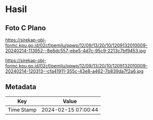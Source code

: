# Hasil

## Foto C Plano

https://sirekap-obj-formc.kpu.go.id/02cf/pemilu/ppwp/12/09/13/20/10/1209132010009-20240214-113952--8e8dc557-ebe5-4d7c-95c9-2213c7bf9453.jpg

https://sirekap-obj-formc.kpu.go.id/02cf/pemilu/ppwp/12/09/13/20/10/1209132010009-20240214-120313--cfa41911-355c-43e8-a462-7b839da7f2a6.jpg


## Metadata

| Key        | Value               |
| ---------- | ------------------- |
| Time Stamp | 2024-02-15 07:00:44 |



